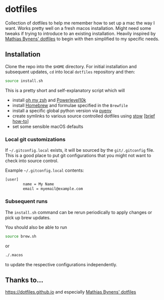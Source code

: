 # dotfiles

Collection of dotfiles to help me remember how to set up a mac the way I want. 
Works pretty well on a fresh macos installation. 
Might need some tweaks if trying to introduce to an existing installation.
Heavily inspired by [Mathias Bynens' dotfiles](https://github.com/mathiasbynens/dotfiles) to begin with then simplified to my specific needs.

## Installation

Clone the repo into the `$HOME` directory. For initial installation and subsequent updates, `cd` into local `dotfiles` repository and then:

```bash
source install.sh
```

This is a pretty short and self-explanatory script which will
- install [oh my zsh](https://ohmyz.sh/) and [Powerlevel10k](https://github.com/romkatv/powerlevel10k/blob/master/README.md)
- install [Homebrew](https://brew.sh/) and formulae specified in the `Brewfile`
- install a specific global python version via [pyenv](https://github.com/pyenv/pyenvhttps://github.com/pyenv/pyenv)
- create symlinks to various source controlled dotfiles using [stow](https://www.gnu.org/software/stow/) [[brief how-to](https://brandon.invergo.net/news/2012-05-26-using-gnu-stow-to-manage-your-dotfiles.html)]
- set some sensible macOS defaults 

### Local git customizations

If `~/.gitconfig.local` exists, it will be sourced by the `git/.gitconfig` file. 
This is a good place to put git configurations that you might not want to check into source control.

Example `~/.gitconfig.local` contents:
```bash
[user]
        name = My Name
        email = myemail@example.com
```

### Subsequent runs

The `install.sh` command can be rerun periodically to apply changes or pick up brew updates.

You should also be able to run 

```bash
source brew.sh
```

or 

```bash
./.macos
```

to update the respective configurations independently.

## Thanks to…
https://dotfiles.github.io and especially [Mathias Bynens' dotfiles](https://github.com/mathiasbynens/dotfiles)



